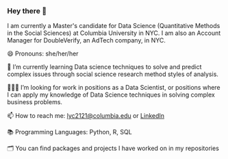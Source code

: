 ### Hey there 👋

I am currently a Master's candidate for Data Science (Quantitative Methods in the Social Sciences) at Columbia University in NYC. I am also an Account Manager for DoubleVerify, an AdTech company, in NYC.

😄 Pronouns: she/her/her

🌱 I’m currently learning Data science techniques to solve and predict complex issues through social science research method styles of analysis.

👩🏻‍💻 I’m looking for work in positions as a Data Scientist, or positions where I can apply my knowledge of Data Science techniques in solving complex business problems.  

📫 How to reach me: lyc2121@columbia.edu or [LinkedIn](https://www.linkedin.com/in/lisa-carle/)

📚 Programming Languages: Python, R, SQL

🗂️ You can find packages and projects I have worked on in my repositories 
